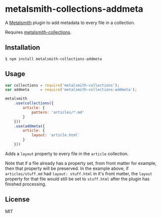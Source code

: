 # metalsmith-collections-addmeta

A [Metalsmith](http://www.metalsmith.io/) plugin to add metadata to every file in a collection.

Requires [metalsmith-collections](https://github.com/segmentio/metalsmith-collections).

## Installation

```
$ npm install metalsmith-collections-addmeta
```

## Usage

```js
var collections = require('metalsmith-collections');
var addmeta     = require('metalsmith-collections-addmeta');

metalsmith
    .use(collections({
        article: {
            pattern: 'articles/*.md'
        }
    }))
    .use(addmeta({
        article: {
            layout: 'article.html'
        }
    }))
```

Adds a `layout` property to every file in the `article` collection.

Note that if a file already has a property set, from front matter for
example, then that property will be preserved. In the example above, if 
`articles/stuff.md` had `layout: stuff.html` in it's front matter, the 
`layout` property for that file would still be set to `stuff.html` after
the plugin has finished processing.

## License

MIT

